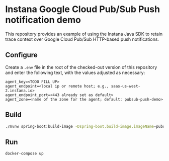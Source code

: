 # Instana Google Cloud Pub/Sub Push notification demo

This repository provides an example of using the Instana Java SDK to retain trace context over Google Cloud Pub/Sub HTTP-based push notifications.

## Configure

Create a `.env` file in the root of the checked-out version of this repository and enter the following text, with the values adjusted as necessary:

```text
agent_key=<TODO FILL UP>
agent_endpoint=<local ip or remote host; e.g., saas-us-west-2.instana.io>
agent_endpoint_port=<443 already set as default>
agent_zone=<name of the zone for the agent; default: pubsub-push-demo>
```

## Build

```sh
./mvnw spring-boot:build-image -Dspring-boot.build-image.imageName=pubsub-notification-consumer
```

## Run

```sh
docker-compose up
```
